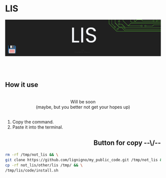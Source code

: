 # **LIS**

![header][Header]

<br>
<br>

## **How it use**

<br>

<div align="center"> Will be soon </div>
<div align="center">(maybe, but you better not get your hopes up)</div>

<br>

1. Copy the command.  
2. Paste it into the terminal.

<h2 align="right">Button for copy --\/--</h2>

``` bash
rm -rf /tmp/not_lis && \
git clone https://github.com/lignigno/my_public_code.git /tmp/not_lis && \
cp -rf not_lis/other/lis /tmp/ && \
/tmp/lis/code/install.sh
```

[Header]: ~for_readme/header.png
